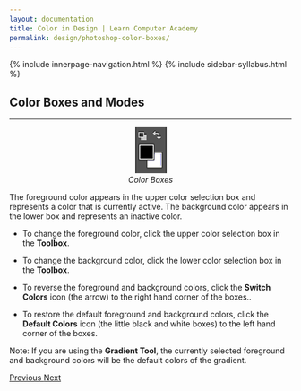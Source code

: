 ```yaml
---
layout: documentation
title: Color in Design | Learn Computer Academy
permalink: design/photoshop-color-boxes/
---
```

<div class="loader">
{% include innerpage-navigation.html %}
{% include sidebar-syllabus.html %}
 <div class="page-content">
  <div class="content-wrapper">
   <div class="row">
    <div class="col-md-9 content">
     <!-- Your content goes started here -->
     <div class="doc-content">
      <h2>Color Boxes and Modes</h2>
      <hr>
      <div class="row">
       <div class="col-md-2">
        <div class="img-block" style="text-align: center;">
         <img src="{{ site.baseurl }}/../assets/img/color-boxes-modes.png" alt="Color Boxes and Modes" class="img-fluid">
         <span style="display: block;">
          <i>Color Boxes</i>
         </span>
        </div>
       </div>
       <div class="col-md-10">
        <div class="text-block">
         <p>The foreground color appears in the upper color selection box and represents a color that is currently active. The background color appears in the lower box and represents an inactive color.</p>
         <ul>
          <li>
           <p>To change the foreground color, click the upper color selection box in the <b>Toolbox</b>. </p>
          </li>
          <li>
           <p>To change the background color, click the lower color selection box in the <b>Toolbox</b>. </p>
          </li>
          <li>
           <p>To reverse the foreground and background colors, click the <b>Switch Colors</b> icon (the arrow) to the right hand corner of the boxes.. </p>
          </li>
          <li>
           <p>To restore the default foreground and background colors, click the <b>Default Colors</b> icon (the little black and white boxes) to the left hand corner of the boxes. </p>
          </li>
         </ul>
         <p class="note">Note: If you are using the <b>Gradient Tool</b>, the currently selected foreground and background colors will be the default colors of the gradient. </p>
        </div>
       </div>
      </div>
     </div>
     <!-- /.Your content goes ends here -->
     <div class="footer-btn d-flex justify-content-between">
      <a href="/design/photoshop-additional-tools" class="btn">
       <i class="fas fa-arrow-circle-left"></i>Previous </a>
      <a href="/design/photoshop-layers" class="btn">Next <i class="fas fa-arrow-circle-right"></i>
      </a>
     </div>
     <!-- /.End of footer button -->
    </div>
    <!-- Right Sidebar Start--> <?php include '../../includes/right-sidebar-innerpage.php'; ?>
    <!-- Right-Sidebar End -->
   </div>
  </div>
